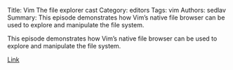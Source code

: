 Title: Vim The file explorer cast
Category: editors
Tags: vim
Authors: sedlav
Summary: This episode demonstrates how Vim’s native file browser can be used to explore and manipulate the file system.

This episode demonstrates how Vim’s native file browser can be used to explore and manipulate the file system.

[Link](http://vimcasts.org/episodes/the-file-explorer/)
